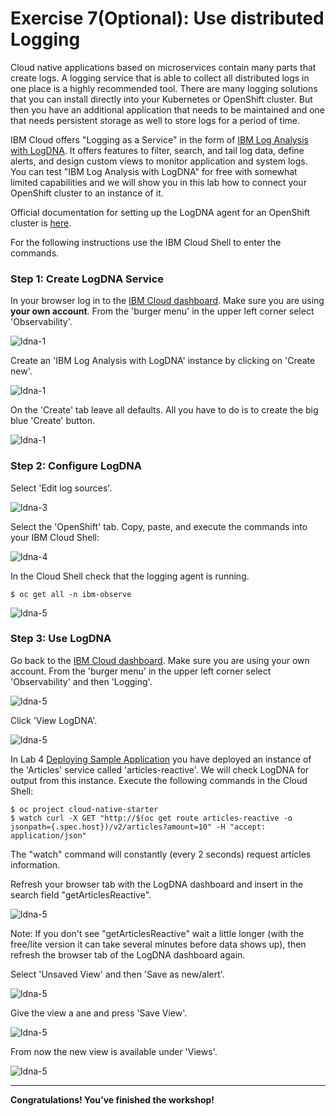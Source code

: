 # Exercise 7(Optional): Use distributed Logging

Cloud native applications based on microservices contain many parts that create logs. A logging service that is able to collect all distributed logs in one place is a highly recommended tool. There are many logging solutions that you can install directly into your Kubernetes or OpenShift cluster. But then you have an additional application that needs to be maintained and one that needs persistent storage as well to store logs for a period of time. 

IBM Cloud offers "Logging as a Service" in the form of [IBM Log Analysis with LogDNA](https://cloud.ibm.com/docs/services/Log-Analysis-with-LogDNA?topic=LogDNA-getting-started#getting-started). It offers features to filter, search, and tail log data, define alerts, and design custom views to monitor application and system logs. You can test "IBM Log Analysis with LogDNA" for free with somewhat limited capabilities and we will show you in this lab how to connect your OpenShift cluster to an instance of it.

Official documentation for setting up the LogDNA agent for an OpenShift cluster is [here](https://cloud.ibm.com/docs/services/Log-Analysis-with-LogDNA?topic=LogDNA-config_agent_os_cluster).

For the following instructions use the IBM Cloud Shell to enter the commands.

### Step 1: Create LogDNA Service

In your browser log in to the [IBM Cloud dashboard](https://cloud.ibm.com/). Make sure you are using **your own account**. From the 'burger menu' in the upper left corner select 'Observability'.

![ldna-1](../../images/log1.png)

Create an 'IBM Log Analysis with LogDNA' instance by clicking on 'Create new'.

![ldna-1](../../images/log2.png)

On the 'Create' tab leave all defaults. All you have to do is to create the big blue 'Create' button.

![ldna-1](../../images/log3.png)

### Step 2: Configure LogDNA

Select 'Edit log sources'.

   ![ldna-3](../../images/log4.png)

Select the 'OpenShift' tab. Copy, paste, and execute the commands into your IBM Cloud Shell:

![ldna-4](../../images/log5.png)


In the Cloud Shell check that the logging agent is running.

```
$ oc get all -n ibm-observe
```

![ldna-5](../../images/log6.png)

### Step 3: Use LogDNA

Go back to the [IBM Cloud dashboard](https://cloud.ibm.com/). Make sure you are using your own account. From the 'burger menu' in the upper left corner select 'Observability' and then 'Logging'.

![ldna-5](../../images/log7.png)

Click 'View LogDNA'.

![ldna-5](../../images/log8.png)

In Lab 4 [Deploying Sample Application](lab4.md) you have deployed an instance of the 'Articles' service called 'articles-reactive'. We will check LogDNA for output from this instance. Execute the following commands in the Cloud Shell:

```
$ oc project cloud-native-starter
$ watch curl -X GET "http://$(oc get route articles-reactive -o jsonpath={.spec.host})/v2/articles?amount=10" -H "accept: application/json"  
```
   
The "watch" command will constantly (every 2 seconds) request articles information.

Refresh your browser tab with the LogDNA dashboard and insert in the search field "getArticlesReactive".

![ldna-5](../../images/log9.png)

Note: If you don't see "getArticlesReactive" wait a little longer (with the free/lite version it can take several minutes before data shows up), then refresh the browser tab of the LogDNA dashboard again.

Select 'Unsaved View' and then 'Save as new/alert'.

![ldna-5](../../images/log10.png)

Give the view a ane and press 'Save View'.

![ldna-5](../../images/log11.png)

From now the new view is available under 'Views'.

![ldna-5](../../images/log12.png)

---

__Congratulations! You’ve finished the workshop!__
